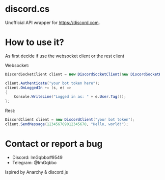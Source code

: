 # discord.cs
Unofficial API wrapper for https://discord.com.

# How to use it?
As first decide if use the websocket client or the rest client

Websocket:
```csharp
DiscordSocketClient client = new DiscordSocketClient(new DiscordSocketHandler() { ApiVersion = ApiVersion.V9 });

client.Authenticate("your bot token here");
client.OnLoggedIn += (s, e) => 
{
    Console.WriteLine("Logged in as: " + e.User.Tag());
};
```

Rest:
```csharp
DiscordClient client = new DiscordClient("your bot token");
client.SendMessage(123456789012345678, "Hello, world!");
```

# Contact or report a bug
- Discord: ImGqbbo#9549
- Telegram: @ImGqbbo

Ispired by Anarchy & discord.js
